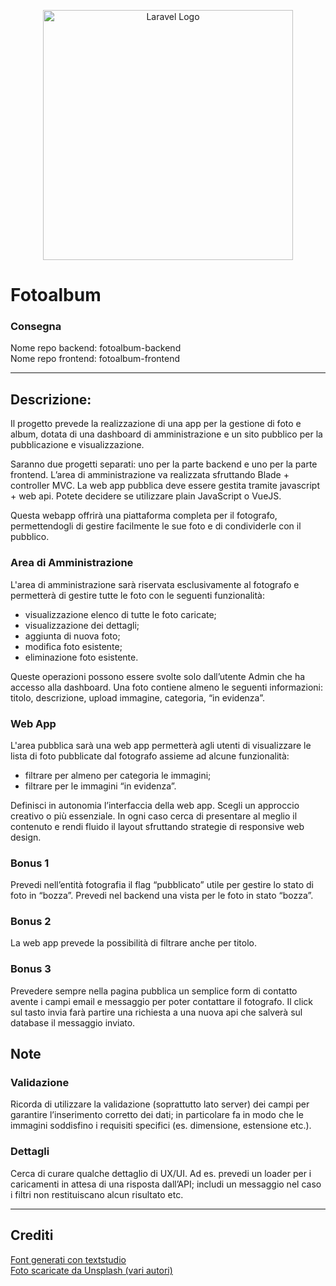 <p align="center"><a href="https://laravel.com" target="_blank"><img src="https://raw.githubusercontent.com/laravel/art/master/logo-lockup/5%20SVG/2%20CMYK/1%20Full%20Color/laravel-logolockup-cmyk-red.svg" width="400" alt="Laravel Logo"></a></p>

# Fotoalbum

### Consegna

Nome repo backend: fotoalbum-backend <br>
Nome repo frontend: fotoalbum-frontend

---

## Descrizione:

Il progetto prevede la realizzazione di una app per la gestione di foto e album, dotata di una dashboard di amministrazione e un sito pubblico per la pubblicazione e visualizzazione.

Saranno due progetti separati: uno per la parte backend e uno per la parte frontend.
L’area di amministrazione va realizzata sfruttando Blade + controller MVC. La web app pubblica deve essere gestita tramite javascript + web api.
Potete decidere se utilizzare plain JavaScript o VueJS.

Questa webapp offrirà una piattaforma completa per il fotografo, permettendogli di gestire facilmente le sue foto e di condividerle con il pubblico.

### Area di Amministrazione

L'area di amministrazione sarà riservata esclusivamente al fotografo e permetterà di gestire tutte le foto con le seguenti funzionalità:

-   visualizzazione elenco di tutte le foto caricate;
-   visualizzazione dei dettagli;
-   aggiunta di nuova foto;
-   modifica foto esistente;
-   eliminazione foto esistente.

Queste operazioni possono essere svolte solo dall’utente Admin che ha accesso alla dashboard.
Una foto contiene almeno le seguenti informazioni: titolo, descrizione, upload immagine, categoria, “in evidenza”.

### Web App

L'area pubblica sarà una web app permetterà agli utenti di visualizzare le lista di foto pubblicate dal fotografo assieme ad alcune funzionalità:

-   filtrare per almeno per categoria le immagini;
-   filtrare per le immagini “in evidenza”.

Definisci in autonomia l’interfaccia della web app. Scegli un approccio creativo o più essenziale.
In ogni caso cerca di presentare al meglio il contenuto e rendi fluido il layout sfruttando strategie di responsive web design.

### Bonus 1

Prevedi nell’entità fotografia il flag “pubblicato” utile per gestire lo stato di foto in “bozza”. Prevedi nel backend una vista per le foto in stato “bozza”.

### Bonus 2

La web app prevede la possibilità di filtrare anche per titolo.

### Bonus 3

Prevedere sempre nella pagina pubblica un semplice form di contatto avente i campi email e messaggio per poter contattare il fotografo.
Il click sul tasto invia farà partire una richiesta a una nuova api che salverà sul database il messaggio inviato.

## Note

### Validazione

Ricorda di utilizzare la validazione (soprattutto lato server) dei campi per garantire l’inserimento corretto dei dati; in particolare fa in modo che le immagini soddisfino i requisiti specifici (es. dimensione, estensione etc.).

### Dettagli

Cerca di curare qualche dettaglio di UX/UI. Ad es. prevedi un loader per i caricamenti in attesa di una risposta dall’API; includi un messaggio nel caso i filtri non restituiscano alcun risultato etc.

---

## Crediti

<a href="https://it.textstudio.com/">Font generati con textstudio</a> <br>
<a href="https://unsplash.com/">Foto scaricate da Unsplash (vari autori)</a>
